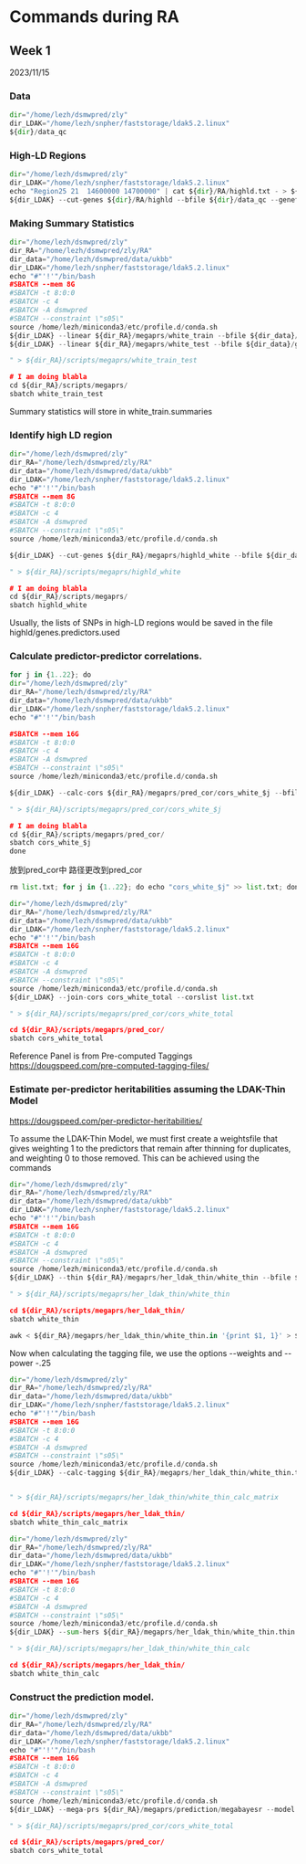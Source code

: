 # Commands during RA
## Week 1
2023/11/15   

### Data
```python
dir="/home/lezh/dsmwpred/zly"
dir_LDAK="/home/lezh/snpher/faststorage/ldak5.2.linux"
${dir}/data_qc
```  

### High-LD Regions
```python
dir="/home/lezh/dsmwpred/zly"
dir_LDAK="/home/lezh/snpher/faststorage/ldak5.2.linux"
echo "Region25 21  14600000 14700000" | cat ${dir}/RA/highld.txt - > ${dir}/RA/highld.fake
${dir_LDAK} --cut-genes ${dir}/RA/highld --bfile ${dir}/data_qc --genefile ${dir}/RA/highld.fake
```  

### Making Summary Statistics
```python
dir="/home/lezh/dsmwpred/zly"
dir_RA="/home/lezh/dsmwpred/zly/RA"
dir_data="/home/lezh/dsmwpred/data/ukbb"
dir_LDAK="/home/lezh/snpher/faststorage/ldak5.2.linux"
echo "#"'!'"/bin/bash
#SBATCH --mem 8G
#SBATCH -t 8:0:0
#SBATCH -c 4
#SBATCH -A dsmwpred
#SBATCH --constraint \"s05\"
source /home/lezh/miniconda3/etc/profile.d/conda.sh
${dir_LDAK} --linear ${dir_RA}/megaprs/white_train --bfile ${dir_data}/geno --pheno ${dir_data}/height.train
${dir_LDAK} --linear ${dir_RA}/megaprs/white_test --bfile ${dir_data}/geno --pheno ${dir_data}/height.train

" > ${dir_RA}/scripts/megaprs/white_train_test

# I am doing blabla
cd ${dir_RA}/scripts/megaprs/
sbatch white_train_test
``` 

Summary statistics will store in white_train.summaries

### Identify high LD region
```python
dir="/home/lezh/dsmwpred/zly"
dir_RA="/home/lezh/dsmwpred/zly/RA"
dir_data="/home/lezh/dsmwpred/data/ukbb"
dir_LDAK="/home/lezh/snpher/faststorage/ldak5.2.linux"
echo "#"'!'"/bin/bash
#SBATCH --mem 8G
#SBATCH -t 8:0:0
#SBATCH -c 4
#SBATCH -A dsmwpred
#SBATCH --constraint \"s05\"
source /home/lezh/miniconda3/etc/profile.d/conda.sh

${dir_LDAK} --cut-genes ${dir_RA}/megaprs/highld_white --bfile ${dir_data}/geno --genefile ${dir_RA}/data/highld.txt

" > ${dir_RA}/scripts/megaprs/highld_white

# I am doing blabla
cd ${dir_RA}/scripts/megaprs/
sbatch highld_white
``` 

Usually, the lists of SNPs in high-LD regions would be saved in the file highld/genes.predictors.used   

### Calculate predictor-predictor correlations.
```python
for j in {1..22}; do
dir="/home/lezh/dsmwpred/zly"
dir_RA="/home/lezh/dsmwpred/zly/RA"
dir_data="/home/lezh/dsmwpred/data/ukbb"
dir_LDAK="/home/lezh/snpher/faststorage/ldak5.2.linux"
echo "#"'!'"/bin/bash

#SBATCH --mem 16G
#SBATCH -t 8:0:0
#SBATCH -c 4
#SBATCH -A dsmwpred
#SBATCH --constraint \"s05\"
source /home/lezh/miniconda3/etc/profile.d/conda.sh

${dir_LDAK} --calc-cors ${dir_RA}/megaprs/pred_cor/cors_white_$j --bfile ${dir_data}/geno --window-cm 3 --chr $j

" > ${dir_RA}/scripts/megaprs/pred_cor/cors_white_$j

# I am doing blabla
cd ${dir_RA}/scripts/megaprs/pred_cor/
sbatch cors_white_$j
done
``` 
放到pred_cor中
路径更改到pred_cor


```python
rm list.txt; for j in {1..22}; do echo "cors_white_$j" >> list.txt; done
```

```python
dir="/home/lezh/dsmwpred/zly"
dir_RA="/home/lezh/dsmwpred/zly/RA"
dir_data="/home/lezh/dsmwpred/data/ukbb"
dir_LDAK="/home/lezh/snpher/faststorage/ldak5.2.linux"
echo "#"'!'"/bin/bash
#SBATCH --mem 16G
#SBATCH -t 8:0:0
#SBATCH -c 4
#SBATCH -A dsmwpred
#SBATCH --constraint \"s05\"
source /home/lezh/miniconda3/etc/profile.d/conda.sh
${dir_LDAK} --join-cors cors_white_total --corslist list.txt

" > ${dir_RA}/scripts/megaprs/pred_cor/cors_white_total

cd ${dir_RA}/scripts/megaprs/pred_cor/
sbatch cors_white_total
``` 

Reference Panel is from Pre-computed Taggings https://dougspeed.com/pre-computed-tagging-files/   



### Estimate per-predictor heritabilities assuming the LDAK-Thin Model
https://dougspeed.com/per-predictor-heritabilities/

To assume the LDAK-Thin Model, we must first create a weightsfile that gives weighting 1 to the predictors that remain after thinning for duplicates, and weighting 0 to those removed. This can be achieved using the commands

```python
dir="/home/lezh/dsmwpred/zly"
dir_RA="/home/lezh/dsmwpred/zly/RA"
dir_data="/home/lezh/dsmwpred/data/ukbb"
dir_LDAK="/home/lezh/snpher/faststorage/ldak5.2.linux"
echo "#"'!'"/bin/bash
#SBATCH --mem 16G
#SBATCH -t 8:0:0
#SBATCH -c 4
#SBATCH -A dsmwpred
#SBATCH --constraint \"s05\"
source /home/lezh/miniconda3/etc/profile.d/conda.sh
${dir_LDAK} --thin ${dir_RA}/megaprs/her_ldak_thin/white_thin --bfile ${dir_data}/geno --window-prune .98 --window-kb 100

" > ${dir_RA}/scripts/megaprs/her_ldak_thin/white_thin

cd ${dir_RA}/scripts/megaprs/her_ldak_thin/
sbatch white_thin
``` 

```python
awk < ${dir_RA}/megaprs/her_ldak_thin/white_thin.in '{print $1, 1}' > ${dir_RA}/megaprs/her_ldak_thin/white_weights.thin
``` 

Now when calculating the tagging file, we use the options --weights <weightsfile> and --power -.25

```python
dir="/home/lezh/dsmwpred/zly"
dir_RA="/home/lezh/dsmwpred/zly/RA"
dir_data="/home/lezh/dsmwpred/data/ukbb"
dir_LDAK="/home/lezh/snpher/faststorage/ldak5.2.linux"
echo "#"'!'"/bin/bash
#SBATCH --mem 16G
#SBATCH -t 8:0:0
#SBATCH -c 4
#SBATCH -A dsmwpred
#SBATCH --constraint \"s05\"
source /home/lezh/miniconda3/etc/profile.d/conda.sh
${dir_LDAK} --calc-tagging ${dir_RA}/megaprs/her_ldak_thin/white_thin.thin --bfile ${dir_data}/geno --weights ${dir_RA}/megaprs/her_ldak_thin/white_weights.thin --power -.25 --window-cm 1 --save-matrix YES


" > ${dir_RA}/scripts/megaprs/her_ldak_thin/white_thin_calc_matrix

cd ${dir_RA}/scripts/megaprs/her_ldak_thin/
sbatch white_thin_calc_matrix
``` 

```python
dir="/home/lezh/dsmwpred/zly"
dir_RA="/home/lezh/dsmwpred/zly/RA"
dir_data="/home/lezh/dsmwpred/data/ukbb"
dir_LDAK="/home/lezh/snpher/faststorage/ldak5.2.linux"
echo "#"'!'"/bin/bash
#SBATCH --mem 16G
#SBATCH -t 8:0:0
#SBATCH -c 4
#SBATCH -A dsmwpred
#SBATCH --constraint \"s05\"
source /home/lezh/miniconda3/etc/profile.d/conda.sh
${dir_LDAK} --sum-hers ${dir_RA}/megaprs/her_ldak_thin/white_thin.thin --tagfile ${dir_RA}/megaprs/her_ldak_thin/white_thin.thin.tagging --summary ${dir_RA}/megaprs/white_train.summaries --matrix ${dir_RA}/megaprs/her_ldak_thin/white_thin.matrix

" > ${dir_RA}/scripts/megaprs/her_ldak_thin/white_thin_calc

cd ${dir_RA}/scripts/megaprs/her_ldak_thin/
sbatch white_thin_calc

``` 



### Construct the prediction model.

```python
dir="/home/lezh/dsmwpred/zly"
dir_RA="/home/lezh/dsmwpred/zly/RA"
dir_data="/home/lezh/dsmwpred/data/ukbb"
dir_LDAK="/home/lezh/snpher/faststorage/ldak5.2.linux"
echo "#"'!'"/bin/bash
#SBATCH --mem 16G
#SBATCH -t 8:0:0
#SBATCH -c 4
#SBATCH -A dsmwpred
#SBATCH --constraint \"s05\"
source /home/lezh/miniconda3/etc/profile.d/conda.sh
${dir_LDAK} --mega-prs ${dir_RA}/megaprs/prediction/megabayesr --model bayesr --ind-hers ldak.thin.ind.hers --summary quant.summaries --cors cors --cv-proportion .1 --high-LD highld/genes.predictors.used --window-cm 1 --allow-ambiguous YES

" > ${dir_RA}/scripts/megaprs/pred_cor/cors_white_total

cd ${dir_RA}/scripts/megaprs/pred_cor/
sbatch cors_white_total
``` 
